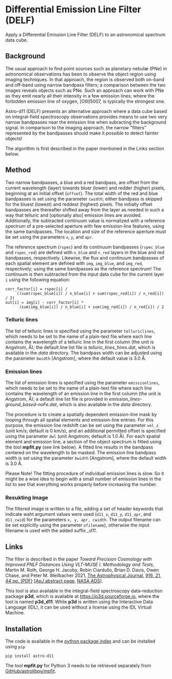 # Differential Emission Line Filter (DELF)

Apply a Differential Emission Line Filter (DELF) to an astronomical spectrum data cube.

## Background

The usual approach to find point sources such as planetary nebulæ (PNe) in astronomical observations has been to observe the object region using imaging techniques. In that approach, the region is observed both on-band and off-band using narrow bandpass filters; a comparison between the two images reveals objects such as PNe. Such an approach can work with PNe as they emit nearly all their intensity in a few emission lines; where the forbidden emission line of oxygen, [OIII]5007, is typically the strongest one.

Astro-d11 (DELF) presents an alternative approach where a data cube based on integral-field spectroscopy observations provides means to use two very narrow bandpasses near the emission line when subracting the background signal. In comparison to the imaging approach, the narrow "filters" represented by the bandpasses should make it possible to detect fainter objects!

The algorithm is first described in the paper mentioned in the Links section below.


## Method

Two narrow bandpasses, a blue and a red bandpass, are offset from the current wavelength (layer) towards bluer (lower) and redder (higher) pixels, beginning at an initial offset (`offset`). The total width of the red and blue bandpasses is set using the parameter `cwidth`; either bandpass is skipped for the bluest (lowest) and reddest (highest) pixels. The initially offset bandpasses are thereafter shifted away from the layer as needed in such a way that telluric and [optionally also] emission lines are avoided. Additionally, the subtracted continuum value is normalized with a reference spectrum of a pre-selected aperture with few emission-line features, using the same bandpasses. The location and size of the reference aperture must be set using the parameters `x`, `y`, and `apr`.

The reference spectrum (`rspec`) and its continuum bandpasses (`rspec_blue` and `rspec_red`) are defined with `n_blue` and `n_red` layers in the blue and red bandpasses, respectively. Likewise, the flux and continuum bandpasses of each spatial element are defined with `img`, `img_blue`, and `img_red`, respectively; using the same bandpasses as the reference spectrum! The continuum is then subtracted from the input data cube for the current layer `i` using the following equation:

```
corr_factor[i] = rspec[i] /
     ((sum(rspec_blue[i]) / n_blue[i] + sum(rspec_red[i]) / n_red[i]) / 2)
out[i] = img[i] - corr_factor[i] *
      (sum(img_blue[i]) / n_blue[i] + sum(img_red[i]) / n_red[i]) / 2
```


### Telluric lines

The list of telluric lines is specified using the parameter `telluriclines`, which needs to be set to the name of a plain-text file where each line contains the wavelength of a telluric line in the first column (the unit is Angstrom, Å); the default line list file is *telluric_lines_hires.dat*, which is available in the *data* directory. The bandpass width can be adjusted using the parameter `bwidth` [Angstrom], where the default value is 3.0 Å.


### Emission lines

The list of emission lines is specified using the parameter `emissionlines`, which needs to be set to the name of a plain-text file where each line contains the wavelength of an emission line in the first column (the unit is Angstrom, Å); a default line list file is provided in *emission_lines-ground_based-noFe.dat*, which is also available in the *data* directory.

The procedure is to create a spatially dependent emission-line mask by looping through all spatial elements and emission-line entries. For this purpose, the emission line redshift can be set using the parameter `vel_z` (unit km/s; default is 0 km/s), and an additional permitted offset is specified using the parameter `dwl` (unit Angstrom; default is 1.0 Å). For each spatial element and emission line, a section of the object spectrum is fitted using the tool __mpfit.py__ (see link below). A fitted line results in the bandpass centered on the wavelength to be masked. The emission line bandpass width is set using the parameter `bwidth` [Angstrom], where the default width is 3.0 Å.

Please Note! The fitting procedure of individual emission lines is slow. So it might be a wise idea to begin with a small number of emission lines in the list to see that everything works properly before increasing the number.


### Resukting Image

The filtered image is written to a file, adding a set of header keywords that indicate waht argument values were used (`d11_x`, `d11_y`, `d11_apr`, and `d11_cwid`) for the parameters `x, y, apr, cwidth`. The output filename can be set explicitly using the parameter `ofilename`), otherwise the input filename is used with the added suffix *_d11*.


## Links

The filter is described in the paper _Toward Precision Cosmology with Improved PNLF Distances Using VLT-MUSE I. Methodology and Tests_, Martin M. Roth, George H. Jacoby, Robin Ciardullo, Brian D. Davis, Owen Chase, and Peter M. Weilbacher 2021, [The Astrophysical Journal](https://iopscience.iop.org/journal/0004-637X), [916, 21, 44 pp. (PDF)](https://ui.adsabs.harvard.edu/link_gateway/2021ApJ...916...21R/PUB_PDF) [[*ApJ* abstract page](https://www.doi.org/10.3847/1538-4357/ac02ca), [NASA ADS](https://ui.adsabs.harvard.edu/abs/2021ApJ...916...21R/abstract)].

This tool is also available in the integral-field spectroscopy data-reduction package __p3d__, which is available at https://p3d.sourceforge.io, where the tool is named __p3d_d11__. While __p3d__ is written using the Interactive Data Language (IDL), it can be used without a license using the IDL Virtual Machine.


## Installation

The code is available in the [python package index](https://pypi.org/project/astro-delf) and can be installed using `pip`
```
pip install astro-d11
```

The tool __mpfit.py__ for Python 3 needs to be retrieved separately from [GitHub/astrolibpy/mpfit](https://github.com/segasai/astrolibpy/blob/master/mpfit/mpfit.py).
